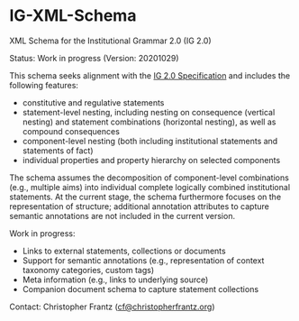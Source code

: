 # IG-XML-Schema
XML Schema for the Institutional Grammar 2.0 (IG 2.0)

Status: Work in progress (Version: 20201029)

This schema seeks alignment with the [IG 2.0 Specification](https://arxiv.org/abs/2008.08937/) and includes the following features:

 * constitutive and regulative statements
 * statement-level nesting, including nesting on consequence (vertical nesting) and statement combinations (horizontal nesting), as well as compound consequences
 * component-level nesting (both including institutional statements and statements of fact)
 * individual properties and property hierarchy on selected components
 
The schema assumes the decomposition of component-level combinations (e.g., multiple aims) into individual complete logically combined institutional statements. At the current stage, the schema furthermore focuses on the representation of structure; additional annotation attributes to capture semantic annotations are not included in the current version.

Work in progress:
 * Links to external statements, collections or documents
 * Support for semantic annotations (e.g., representation of context taxonomy categories, custom tags)
 * Meta information (e.g., links to underlying source)
 * Companion document schema to capture statement collections
 
Contact: Christopher Frantz (cf@christopherfrantz.org)
